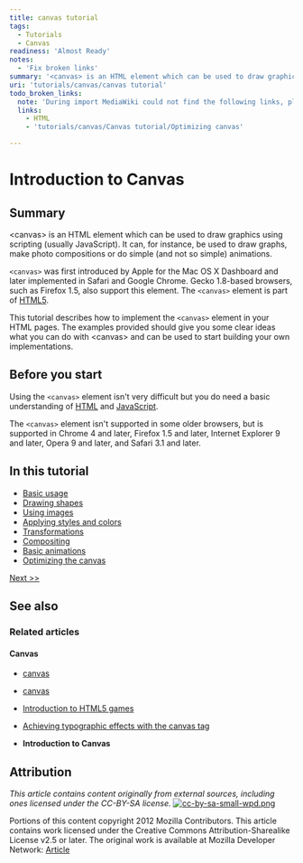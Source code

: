 ```yaml
---
title: canvas tutorial
tags:
  - Tutorials
  - Canvas
readiness: 'Almost Ready'
notes:
  - 'Fix broken links'
summary: '<canvas> is an HTML element which can be used to draw graphics using scripting (usually JavaScript). It can, for instance, be used to draw graphs, make photo compositions or do simple (and not so simple) animations.'
uri: 'tutorials/canvas/canvas tutorial'
todo_broken_links:
  note: 'During import MediaWiki could not find the following links, please fix and adjust this list.'
  links:
    - HTML
    - 'tutorials/canvas/Canvas tutorial/Optimizing canvas'

---
```

# Introduction to Canvas

## Summary

\<canvas\> is an HTML element which can be used to draw graphics using scripting (usually JavaScript). It can, for instance, be used to draw graphs, make photo compositions or do simple (and not so simple) animations.

`<canvas>` was first introduced by Apple for the Mac OS X Dashboard and later implemented in Safari and Google Chrome. Gecko 1.8-based browsers, such as Firefox 1.5, also support this element. The `<canvas>` element is part of [HTML5](http://dev.w3.org/html5/spec/the-canvas-element.html#the-canvas-element).

This tutorial describes how to implement the `<canvas>` element in your HTML pages. The examples provided should give you some clear ideas what you can do with \<canvas\> and can be used to start building your own implementations.

## Before you start

Using the `<canvas>` element isn't very difficult but you do need a basic understanding of [HTML](/w/index.php?title=HTML&action=edit&redlink=1) and [JavaScript](/javascript).

The `<canvas>` element isn't supported in some older browsers, but is supported in Chrome 4 and later, Firefox 1.5 and later, Internet Explorer 9 and later, Opera 9 and later, and Safari 3.1 and later.

## In this tutorial

-   [Basic usage](/tutorials/canvas/Canvas_tutorial/Basic_usage)
-   [Drawing shapes](/tutorials/canvas/Canvas_tutorial/Drawing_shapes)
-   [Using images](/tutorials/canvas/Canvas_tutorial/Using_images)
-   [Applying styles and colors](/tutorials/canvas/Canvas_tutorial/Applying_styles_and_colors)
-   [Transformations](/tutorials/canvas/Canvas_tutorial/Transformations)
-   [Compositing](/tutorials/canvas/Canvas_tutorial/Compositing)
-   [Basic animations](/tutorials/canvas/Canvas_tutorial/Basic_animations)
-   [Optimizing the canvas](/w/index.php?title=tutorials/canvas/Canvas_tutorial/Optimizing_canvas&action=edit&redlink=1)

[Next \>\>](/tutorials/canvas/Canvas_tutorial/Basic_usage)

## See also

### Related articles

#### Canvas

-   [canvas](/apis/canvas)

-   [canvas](/html/elements/canvas)

-   [Introduction to HTML5 games](/tutorials/canvas_notearsgame)

-   [Achieving typographic effects with the canvas tag](/tutorials/canvas_texteffects)

-   **Introduction to Canvas**

## Attribution

*This article contains content originally from external sources, including ones licensed under the CC-BY-SA license.* [![cc-by-sa-small-wpd.png](/assets/public/c/c8/cc-by-sa-small-wpd.png)](http://creativecommons.org/licenses/by-sa/3.0/us/)

Portions of this content copyright 2012 Mozilla Contributors. This article contains work licensed under the Creative Commons Attribution-Sharealike License v2.5 or later. The original work is available at Mozilla Developer Network: [Article](https://developer.mozilla.org/en-US/docs/Canvas_tutorial)

